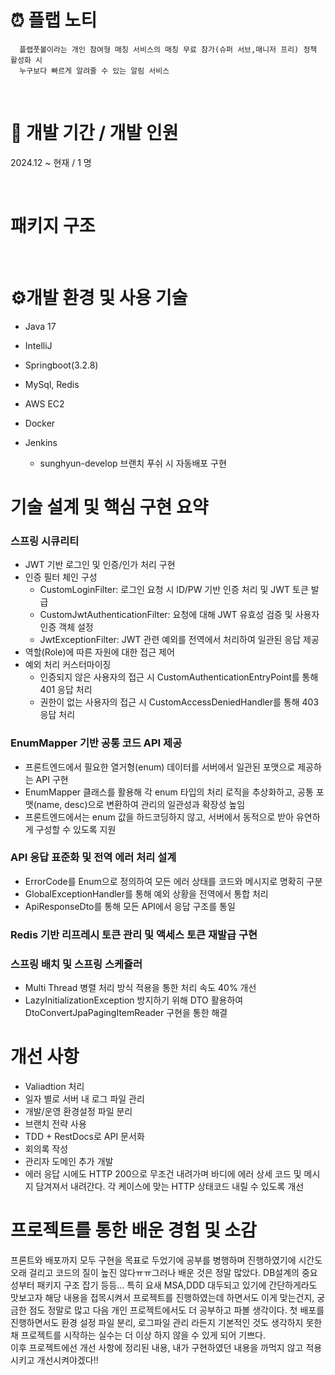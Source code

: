 # ⏰ 플랩 노티
```
  플랩풋볼이라는 개인 참여형 매칭 서비스의 매칭 무료 참가(슈퍼 서브,매니저 프리) 정책 활성화 시
  누구보다 빠르게 알려줄 수 있는 알림 서비스
```

<br/>

# 📆 개발 기간 / 개발 인원
2024.12 ~ 현재 / 1 명

<br/>

# 패키지 구조

<br/>

# ⚙개발 환경 및 사용 기술
- Java 17
  
- IntelliJ
  
- Springboot(3.2.8)
  
- MySql, Redis
  
- AWS EC2
  
- Docker

- Jenkins
  * sunghyun-develop 브랜치 푸쉬 시 자동배포 구현
    
# 기술 설계 및 핵심 구현 요약
### 스프링 시큐리티
 - JWT 기반 로그인 및 인증/인가 처리 구현
 - 인증 필터 체인 구성
   * CustomLoginFilter: 로그인 요청 시 ID/PW 기반 인증 처리 및 JWT 토큰 발급
   * CustomJwtAuthenticationFilter: 요청에 대해 JWT 유효성 검증 및 사용자 인증 객체 설정
   * JwtExceptionFilter: JWT 관련 예외를 전역에서 처리하여 일관된 응답 제공
 - 역할(Role)에 따른 자원에 대한 접근 제어
 - 예외 처리 커스터마이징
     * 인증되지 않은 사용자의 접근 시 CustomAuthenticationEntryPoint를 통해 401 응답 처리
     * 권한이 없는 사용자의 접근 시 CustomAccessDeniedHandler를 통해 403 응답 처리

### EnumMapper 기반 공통 코드 API 제공
 - 프론트엔드에서 필요한 열거형(enum) 데이터를 서버에서 일관된 포맷으로 제공하는 API 구현
 - EnumMapper 클래스를 활용해 각 enum 타입의 처리 로직을 추상화하고, 공통 포맷(name, desc)으로 변환하여 관리의 일관성과 확장성 높임
 - 프론트엔드에서는 enum 값을 하드코딩하지 않고, 서버에서 동적으로 받아 유연하게 구성할 수 있도록 지원

### API 응답 표준화 및 전역 에러 처리 설계
  - ErrorCode를 Enum으로 정의하여 모든 에러 상태를 코드와 메시지로 명확히 구분
  - GlobalExceptionHandler를 통해 예외 상황을 전역에서 통합 처리
  - ApiResponseDto를 통해 모든 API에서 응답 구조를 통일

### Redis 기반 리프레시 토큰 관리 및 액세스 토큰 재발급 구현

### 스프링 배치 및 스프링 스케쥴러
  - Multi Thread 병렬 처리 방식 적용을 통한 처리 속도 40% 개선
  - LazyInitializationException 방지하기 위해 DTO 활용하여 DtoConvertJpaPagingItemReader 구현을 통한 해결


 


# 개선 사항
- Valiadtion 처리
- 일자 별로 서버 내 로그 파일 관리
- 개발/운영 환경설정 파일 분리
- 브랜치 전략 사용
- TDD + RestDocs로 API 문서화
- 회의록 작성
- 관리자 도메인 추가 개발
- 에러 응답 시에도 HTTP 200으로 무조건 내려가며 바디에 에러 상세 코드 및 메시지 담겨져서 내려간다. 각 케이스에 맞는 HTTP 상태코드 내릴 수 있도록 개선 


# 프로젝트를 통한 배운 경험 및 소감
프론트와 배포까지 모두 구현을 목표로 두었기에 공부를 병행하며 진행하였기에 시간도 오래 걸리고 코드의 질이 높진 않다ㅠㅠ그러나 배운 것은 정말 많았다. DB설계의 중요성부터 패키지 구조 잡기 등등... 
특히 요새 MSA,DDD 대두되고 있기에 간단하게라도 맛보고자 해당 내용을 접목시켜서 프로젝트를 진행하였는데 하면서도 이게 맞는건지, 궁금한 점도 정말로 많고 다음 개인 프로젝트에서도 더 공부하고 파볼 생각이다.
첫 배포를 진행하면서도 환경 설정 파일 분리, 로그파일 관리 라든지 기본적인 것도 생각하지 못한 채 프로젝트를 시작하는 실수는 더 이상 하지 않을 수 있게 되어 기쁘다.   
이후 프로젝트에선 개선 사항에 정리된 내용, 내가 구현하였던 내용을 까먹지 않고 적용시키고 개선시켜야겠다!! 
